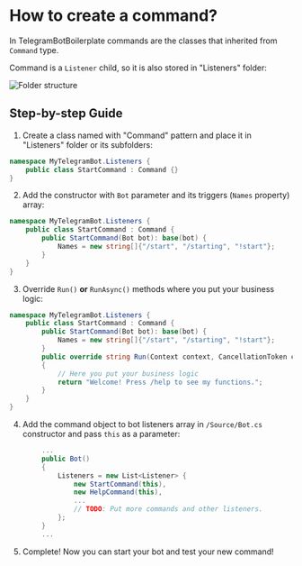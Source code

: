 # How to create a command?

In TelegramBotBoilerplate commands are the classes that inherited from `Command` type.

Command is a `Listener` child, so it is also stored in "Listeners" folder:

![Folder structure](/TelegramBotBoilerplate/Docs/wiki/listeners-folder-structure.png)

## Step-by-step Guide

1. Create a class named with "<YourOriginalName>Command" pattern and place it in "Listeners" folder or its subfolders:

```C#
namespace MyTelegramBot.Listeners {
    public class StartCommand : Command {}
}
```

2. Add the constructor with `Bot` parameter and its triggers (`Names` property) array:

```C#
namespace MyTelegramBot.Listeners {
    public class StartCommand : Command {
        public StartCommand(Bot bot): base(bot) {
            Names = new string[]{"/start", "/starting", "!start"};
        }
    }
}
```

3. Override `Run()` **or** `RunAsync()` methods where you put your business logic:

```C#
namespace MyTelegramBot.Listeners {
    public class StartCommand : Command {
        public StartCommand(Bot bot): base(bot) {
            Names = new string[]{"/start", "/starting", "!start"};
        }
        public override string Run(Context context, CancellationToken cancellationToken)
        {
            // Here you put your business logic
            return "Welcome! Press /help to see my functions.";
        }
    }
}
```

4. Add the command object to bot listeners array in `/Source/Bot.cs` constructor and pass `this` as a parameter:

```C#
        ...
        public Bot()
        {
            Listeners = new List<Listener> {
                new StartCommand(this),
                new HelpCommand(this),
                ...
                // TODO: Put more commands and other listeners.
            };
        }
        ...
```

5. Complete! Now you can start your bot and test your new command!


